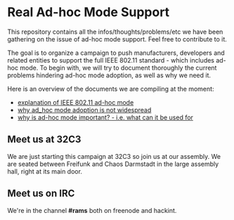 # Real Ad-hoc Mode Support

This repository contains all the infos/thoughts/problems/etc we have been gathering on the issue of ad-hoc mode support. Feel free to contribute to it.

The goal is to organize a campaign to push manufacturers, developers and related entities to support the full IEEE 802.11 standard - which includes ad-hoc mode. To begin with, we will try to document thoroughly the current problems hindering ad-hoc mode adoption, as well as why we need it.

Here is an overview of the documents we are compiling at the moment:
* [explanation of IEEE 802.11 ad-hoc mode](what-is-adhoc.md)
* [why ad_hoc mode adoption is not widespread](problem.md)
* [why is ad-hoc mode important? - i.e. what can it be used for](usage-scenarios.md)

## Meet us at 32C3

We are just starting this campaign at 32C3 so join us at our assembly. We are seated between Freifunk and Chaos Darmstadt in the large assembly hall, right at its main door.

## Meet us on IRC

We're in the channel **#rams** both on freenode and hackint.
